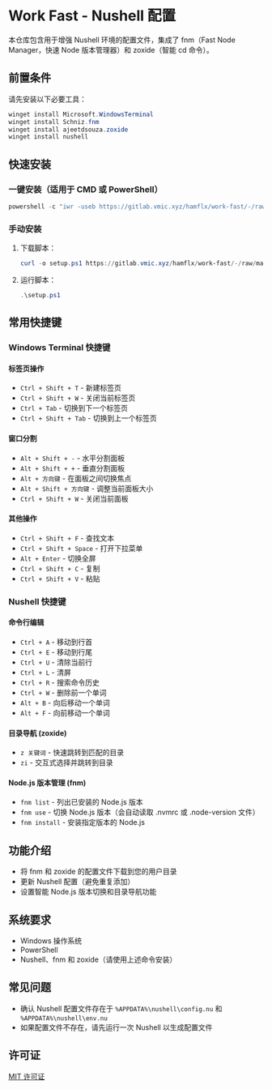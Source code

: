 # Work Fast - Nushell 配置

本仓库包含用于增强 Nushell 环境的配置文件，集成了 fnm（Fast Node Manager，快速 Node 版本管理器）和 zoxide（智能 cd 命令）。

## 前置条件

请先安装以下必要工具：

```powershell
winget install Microsoft.WindowsTerminal
winget install Schniz.fnm
winget install ajeetdsouza.zoxide
winget install nushell
```

## 快速安装

### 一键安装（适用于 CMD 或 PowerShell）

```powershell
powershell -c "iwr -useb https://gitlab.vmic.xyz/hamflx/work-fast/-/raw/main/configure.ps1 | iex"
```

### 手动安装

1. 下载脚本：

   ```powershell
   curl -o setup.ps1 https://gitlab.vmic.xyz/hamflx/work-fast/-/raw/main/configure.ps1
   ```

2. 运行脚本：

   ```powershell
   .\setup.ps1
   ```

## 常用快捷键

### Windows Terminal 快捷键

#### 标签页操作

- `Ctrl + Shift + T` - 新建标签页
- `Ctrl + Shift + W` - 关闭当前标签页
- `Ctrl + Tab` - 切换到下一个标签页
- `Ctrl + Shift + Tab` - 切换到上一个标签页

#### 窗口分割

- `Alt + Shift + -` - 水平分割面板
- `Alt + Shift + +` - 垂直分割面板
- `Alt + 方向键` - 在面板之间切换焦点
- `Alt + Shift + 方向键` - 调整当前面板大小
- `Ctrl + Shift + W` - 关闭当前面板

#### 其他操作

- `Ctrl + Shift + F` - 查找文本
- `Ctrl + Shift + Space` - 打开下拉菜单
- `Alt + Enter` - 切换全屏
- `Ctrl + Shift + C` - 复制
- `Ctrl + Shift + V` - 粘贴

### Nushell 快捷键

#### 命令行编辑

- `Ctrl + A` - 移动到行首
- `Ctrl + E` - 移动到行尾
- `Ctrl + U` - 清除当前行
- `Ctrl + L` - 清屏
- `Ctrl + R` - 搜索命令历史
- `Ctrl + W` - 删除前一个单词
- `Alt + B` - 向后移动一个单词
- `Alt + F` - 向前移动一个单词

#### 目录导航 (zoxide)

- `z 关键词` - 快速跳转到匹配的目录
- `zi` - 交互式选择并跳转到目录

#### Node.js 版本管理 (fnm)

- `fnm list` - 列出已安装的 Node.js 版本
- `fnm use` - 切换 Node.js 版本（会自动读取 .nvmrc 或 .node-version 文件）
- `fnm install` - 安装指定版本的 Node.js

## 功能介绍

- 将 fnm 和 zoxide 的配置文件下载到您的用户目录
- 更新 Nushell 配置（避免重复添加）
- 设置智能 Node.js 版本切换和目录导航功能

## 系统要求

- Windows 操作系统
- PowerShell
- Nushell、fnm 和 zoxide（请使用上述命令安装）

## 常见问题

- 确认 Nushell 配置文件存在于 `%APPDATA%\nushell\config.nu` 和 `%APPDATA%\nushell\env.nu`
- 如果配置文件不存在，请先运行一次 Nushell 以生成配置文件

## 许可证

[MIT 许可证](LICENSE)
